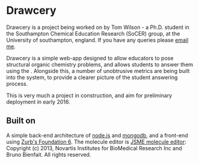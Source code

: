 # Drawcery
Drawcery is a project being worked on by Tom Wilson - a Ph.D. student in the Southampton Chemical Education Research (SoCER) group, at the University of southampton, england. If you have any queries please [email me](mailto:tw4g10@soton.ac.uk).

Drawcery is a simple web-app designed to allow educators to pose structural organic chemistry problems, and allows students to answer them using the . Alongside this, a number of unobtrusive metrics are being built into the system, to provide a clearer picture of the student answering process.

This is very much a project in construction, and aim for preliminary deployment in early 2016. 

## Built on
A simple back-end architecture of [node.js](https://nodejs.org/en/) and [mongodb](https://www.mongodb.com/), and a front-end using [Zurb's Foundation 6](http://foundation.zurb.com/). The molecule editor is [JSME molecule editor](http://peter-ertl.com/jsme/): Copyright (c) 2013, Novartis Institutes for BioMedical Research Inc and Bruno Bienfait. All rights reserved.
